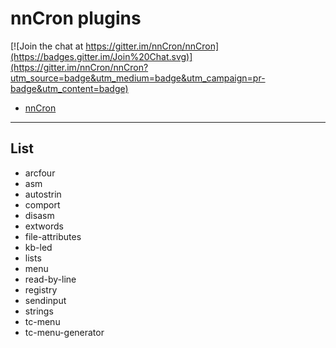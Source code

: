 # nnCron plugins 

[![Join the chat at https://gitter.im/nnCron/nnCron](https://badges.gitter.im/Join%20Chat.svg)](https://gitter.im/nnCron/nnCron?utm_source=badge&utm_medium=badge&utm_campaign=pr-badge&utm_content=badge)

* [nnCron](https://github.com/nnCron/nnCron)

---

## List

* arcfour
* asm
* autostrin
* comport
* disasm
* extwords
* file-attributes
* kb-led
* lists
* menu
* read-by-line
* registry
* sendinput
* strings
* tc-menu
* tc-menu-generator
